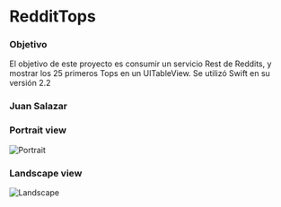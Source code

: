 # RedditTops

### Objetivo
El objetivo de este proyecto es consumir un servicio Rest de Reddits, y mostrar
los 25 primeros Tops en un UITableView.  Se utilizó Swift en su versión 2.2

### Juan Salazar


### Portrait view

![Portrait](http://i.imgur.com/ojzAUFu.png)

### Landscape view

![Landscape](http://i.imgur.com/x2WdPOt.png)
